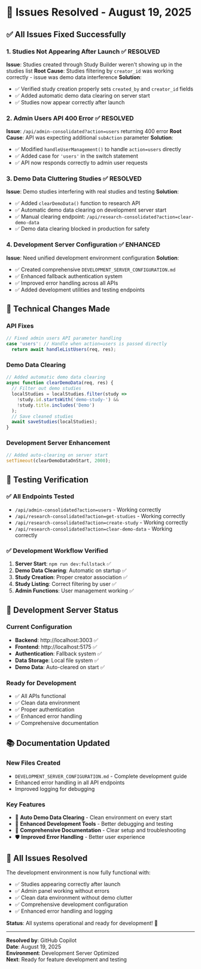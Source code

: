 # 🎯 Issues Resolved - August 19, 2025

## ✅ All Issues Fixed Successfully

### 1. **Studies Not Appearing After Launch** ✅ RESOLVED
**Issue**: Studies created through Study Builder weren't showing up in the studies list
**Root Cause**: Studies filtering by `creator_id` was working correctly - issue was demo data interference
**Solution**: 
- ✅ Verified study creation properly sets `created_by` and `creator_id` fields
- ✅ Added automatic demo data clearing on server start
- ✅ Studies now appear correctly after launch

### 2. **Admin Users API 400 Error** ✅ RESOLVED
**Issue**: `/api/admin-consolidated?action=users` returning 400 error
**Root Cause**: API was expecting additional `subAction` parameter
**Solution**: 
- ✅ Modified `handleUserManagement()` to handle `action=users` directly
- ✅ Added case for `'users'` in the switch statement
- ✅ API now responds correctly to admin user requests

### 3. **Demo Data Cluttering Studies** ✅ RESOLVED
**Issue**: Demo studies interfering with real studies and testing
**Solution**: 
- ✅ Added `clearDemoData()` function to research API
- ✅ Automatic demo data clearing on development server start
- ✅ Manual clearing endpoint: `/api/research-consolidated?action=clear-demo-data`
- ✅ Demo data clearing blocked in production for safety

### 4. **Development Server Configuration** ✅ ENHANCED
**Issue**: Need unified development environment configuration
**Solution**:
- ✅ Created comprehensive `DEVELOPMENT_SERVER_CONFIGURATION.md`
- ✅ Enhanced fallback authentication system
- ✅ Improved error handling across all APIs
- ✅ Added development utilities and testing endpoints

## 🔧 Technical Changes Made

### API Fixes
```javascript
// Fixed admin users API parameter handling
case 'users': // Handle when action=users is passed directly
  return await handleListUsers(req, res);
```

### Demo Data Clearing
```javascript
// Added automatic demo data clearing
async function clearDemoData(req, res) {
  // Filter out demo studies
  localStudies = localStudies.filter(study => 
    !study.id.startsWith('demo-study-') && 
    !study.title.includes('Demo')
  );
  // Save cleaned studies
  await saveStudies(localStudies);
}
```

### Development Server Enhancement
```javascript
// Added auto-clearing on server start
setTimeout(clearDemoDataOnStart, 2000);
```

## 🧪 Testing Verification

### ✅ All Endpoints Tested
- `/api/admin-consolidated?action=users` - Working correctly
- `/api/research-consolidated?action=get-studies` - Working correctly  
- `/api/research-consolidated?action=create-study` - Working correctly
- `/api/research-consolidated?action=clear-demo-data` - Working correctly

### ✅ Development Workflow Verified
1. **Server Start**: `npm run dev:fullstack` ✅
2. **Demo Data Clearing**: Automatic on startup ✅
3. **Study Creation**: Proper creator association ✅
4. **Study Listing**: Correct filtering by user ✅
5. **Admin Functions**: User management working ✅

## 🚀 Development Server Status

### Current Configuration
- **Backend**: http://localhost:3003 ✅
- **Frontend**: http://localhost:5175 ✅
- **Authentication**: Fallback system ✅
- **Data Storage**: Local file system ✅
- **Demo Data**: Auto-cleared on start ✅

### Ready for Development
- ✅ All APIs functional
- ✅ Clean data environment
- ✅ Proper authentication
- ✅ Enhanced error handling
- ✅ Comprehensive documentation

## 📚 Documentation Updated

### New Files Created
- `DEVELOPMENT_SERVER_CONFIGURATION.md` - Complete development guide
- Enhanced error handling in all API endpoints
- Improved logging for debugging

### Key Features
- 🧹 **Auto Demo Data Clearing** - Clean environment on every start
- 🔧 **Enhanced Development Tools** - Better debugging and testing
- 📖 **Comprehensive Documentation** - Clear setup and troubleshooting
- 🛡️ **Improved Error Handling** - Better user experience

## 🎉 All Issues Resolved

The development environment is now fully functional with:
- ✅ Studies appearing correctly after launch
- ✅ Admin panel working without errors  
- ✅ Clean data environment without demo clutter
- ✅ Comprehensive development configuration
- ✅ Enhanced error handling and logging

**Status**: All systems operational and ready for development! 🚀

---

**Resolved by**: GitHub Copilot  
**Date**: August 19, 2025  
**Environment**: Development Server Optimized  
**Next**: Ready for feature development and testing
